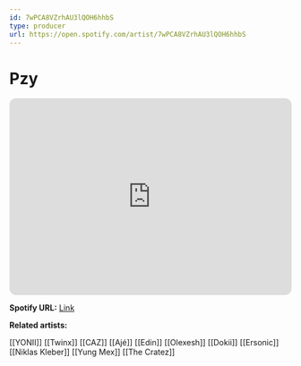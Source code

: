 ```yaml
---
id: 7wPCA8VZrhAU3lQOH6hhbS
type: producer
url: https://open.spotify.com/artist/7wPCA8VZrhAU3lQOH6hhbS
---
```

# Pzy

<iframe style="border-radius:12px" src="https://open.spotify.com/embed/artist/7wPCA8VZrhAU3lQOH6hhbS" width="100%" height="352" frameBorder="0" allowfullscreen="" allow="autoplay; clipboard-write; encrypted-media; fullscreen; picture-in-picture" loading="lazy"></iframe>

**Spotify URL:** [Link](https://open.spotify.com/artist/7wPCA8VZrhAU3lQOH6hhbS)

**Related artists:**

[[YONII]]
[[Twinx]]
[[CAZ]]
[[Ajé]]
[[Edin]]
[[Olexesh]]
[[Dokii]]
[[Ersonic]]
[[Niklas Kleber]]
[[Yung Mex]]
[[The Cratez]]
